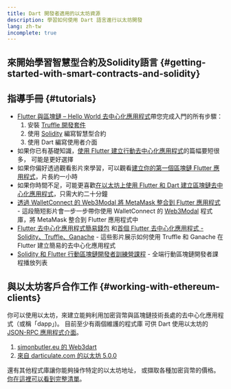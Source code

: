 ```yaml
---
title: Dart 開發者適用的以太坊資源
description: 學習如何使用 Dart 語言進行以太坊開發
lang: zh-tw
incomplete: true
---
```


## 來開始學習智慧型合約及Solidity語言 {#getting-started-with-smart-contracts-and-solidity}

## 指導手冊 {#tutorials}

- [Flutter 與區塊鏈 – Hello World 去中心化應用程式](https://www.geeksforgeeks.org/flutter-and-blockchain-hello-world-dapp/)帶您完成入門的所有步驟：
  1.  安裝 [Truffle 開發套件](https://www.trufflesuite.com/)
  2.  使用 [Solidity](https://soliditylang.org/) 編寫智慧型合約
  3.  使用 Dart 編寫使用者介面
- 如果你已有基礎知識，[使用 Flutter 建立行動去中心化應用程式](https://medium.com/dash-community/building-a-mobile-dapp-with-flutter-be945c80315a)的篇幅要短很多， 可能是更好選擇
- 如果你偏好透過觀看影片來學習，可以觀看[建立你的第一個區塊鏈 Flutter 應用程式](https://www.youtube.com/watch?v=3Eeh3pJ6PeA)，片長約一小時
- 如果你時間不足，可能更喜歡[在以太坊上使用 Flutter 和 Dart 建立區塊鏈去中心化應用程式](https://www.youtube.com/watch?v=jaMFEOCq_1s)，只需大約二十分鐘
- [透過 WalletConnect 的 Web3Modal 將 MetaMask 整合到 Flutter 應用程式](https://www.youtube.com/watch?v=v_M2buHCpc4) - 這段簡短影片會一步一步帶你使用 WalletConnect 的 [Web3Modal](https://pub.dev/packages/web3modal_flutter) 程式庫，將 MetaMask 整合到 Flutter 應用程式中
- [Flutter 去中心化應用程式簡易錢包](https://youtu.be/JMfIBpuAhKA) 和[首個 Flutter 去中心化應用程式 - Solidity、Truffle、Ganache](https://youtu.be/bHw2gQZxJ_s) - 這些影片展示如何使用 Truffle 和 Ganache 在 Flutter 建立簡易的去中心化應用程式
- [Solidity 和 Flutter 行動區塊鏈開發者訓練營課程](https://youtube.com/playlist?list=PL4V4Unlk5luhQ26ERO6hWEbcUwHDSSmVH) - 全端行動區塊鏈開發者課程播放列表

## 與以太坊客戶合作工作 {#working-with-ethereum-clients}

你可以使用以太坊，來建立能夠利用加密貨幣與區塊鏈技術長處的去中心化應用程式（或稱「dapp」)。 目前至少有兩個維護的程式庫 可供 Dart 使用以太坊的 [JSON-RPC 應用程式介面](/developers/docs/apis/json-rpc/)。

1. [simonbutler.eu 的 Web3dart](https://pub.dev/packages/web3dart)
1. [來自 darticulate.com 的以太坊 5.0.0](https://pub.dev/packages/ethereum)

還有其他程式庫讓你能夠操作特定的以太坊地址， 或擷取各種加密貨幣的價格。 [你在這裡可以看到完整清單](https://pub.dev/dart/packages?q=ethereum)。
